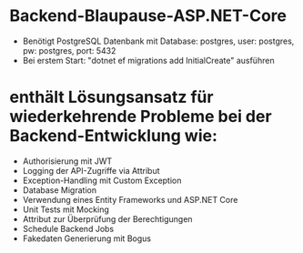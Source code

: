 # Backend-Blaupause-ASP.NET-Core


- Benötigt PostgreSQL Datenbank mit Database: postgres, user: postgres, pw: postgres, port: 5432
- Bei erstem Start: "dotnet ef migrations add InitialCreate" ausführen

# enthält Lösungsansatz für wiederkehrende Probleme bei der Backend-Entwicklung wie: 
- Authorisierung mit JWT
- Logging der API-Zugriffe via Attribut
- Exception-Handling mit Custom Exception
- Database Migration
- Verwendung eines Entity Frameworks und ASP.NET Core 
- Unit Tests mit Mocking
- Attribut zur Überprüfung der Berechtigungen
- Schedule Backend Jobs
- Fakedaten Generierung mit Bogus
